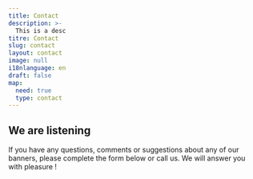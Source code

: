 ```yaml
---
title: Contact
description: >-
  This is a desc
titre: Contact
slug: contact
layout: contact
image: null
i18nlanguage: en
draft: false
map:
  need: true
  type: contact
---
```

## We are listening

If you have any questions, comments or suggestions about any of our banners, please complete the form below or call us. We will answer you with pleasure !